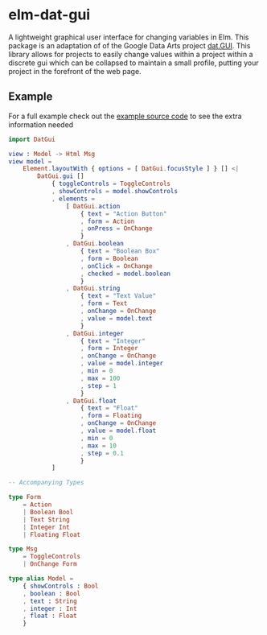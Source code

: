 # elm-dat-gui

A lightweight graphical user interface for changing variables in Elm. This package is an adaptation of of the Google Data Arts project [dat.GUI](https://github.com/dataarts/dat.gui). This library allows for projects to easily change values within a project within a discrete gui which can be collapsed to maintain a small profile, putting your project in the forefront of the web page.

## Example

For a full example check out the [example source code](https://github.com/Evelios/elm-dat-gui/tree/master/example) to see the extra information needed

```elm
import DatGui

view : Model -> Html Msg
view model =
    Element.layoutWith { options = [ DatGui.focusStyle ] } [] <|
        DatGui.gui []
            { toggleControls = ToggleControls
            , showControls = model.showControls
            , elements =
                [ DatGui.action
                    { text = "Action Button"
                    , form = Action
                    , onPress = OnChange
                    }
                , DatGui.boolean
                    { text = "Boolean Box"
                    , form = Boolean
                    , onClick = OnChange
                    , checked = model.boolean
                    }
                , DatGui.string
                    { text = "Text Value"
                    , form = Text
                    , onChange = OnChange
                    , value = model.text
                    }
                , DatGui.integer
                    { text = "Integer"
                    , form = Integer
                    , onChange = OnChange
                    , value = model.integer
                    , min = 0
                    , max = 100
                    , step = 1
                    }
                , DatGui.float
                    { text = "Float"
                    , form = Floating
                    , onChange = OnChange
                    , value = model.float
                    , min = 0
                    , max = 10
                    , step = 0.1
                    }
            ]

-- Accompanying Types

type Form
    = Action
    | Boolean Bool
    | Text String
    | Integer Int
    | Floating Float

type Msg
    = ToggleControls
    | OnChange Form

type alias Model =
    { showControls : Bool
    , boolean : Bool
    , text : String
    , integer : Int
    , float : Float
    }
```
